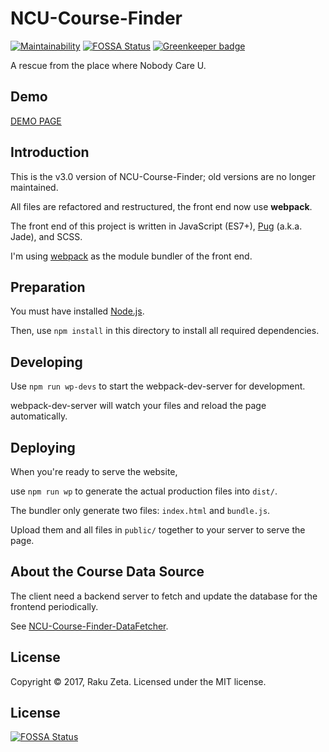 # NCU-Course-Finder

[![Maintainability](https://api.codeclimate.com/v1/badges/348be8f57877ddbbf86d/maintainability)](https://codeclimate.com/github/zetaraku/NCU-Course-Finder/maintainability)
[![FOSSA Status](https://app.fossa.io/api/projects/git%2Bgithub.com%2Fzetaraku%2FNCU-Course-Finder.svg?type=shield)](https://app.fossa.io/projects/git%2Bgithub.com%2Fzetaraku%2FNCU-Course-Finder?ref=badge_shield)
[![Greenkeeper badge](https://badges.greenkeeper.io/zetaraku/NCU-Course-Finder.svg)](https://greenkeeper.io/)

A rescue from the place where Nobody Care U.

Demo
----

[DEMO PAGE](https://ncucf.herokuapp.com/)

Introduction
------------

This is the v3.0 version of NCU-Course-Finder; old versions are no longer maintained.

All files are refactored and restructured, the front end now use **webpack**.

The front end of this project is written in JavaScript (ES7+), [Pug](https://pugjs.org/) (a.k.a. Jade), and SCSS.

I'm using [webpack](https://webpack.github.io/) as the module bundler of the front end.

Preparation
-----------

You must have installed [Node.js](https://nodejs.org/).

Then, use `npm install` in this directory to install all required dependencies.

Developing
----------------

Use `npm run wp-devs` to start the webpack-dev-server for development.

webpack-dev-server will watch your files and reload the page automatically.

Deploying
----------

When you're ready to serve the website,

use `npm run wp` to generate the actual production files into `dist/`.

The bundler only generate two files: `index.html` and `bundle.js`.

Upload them and all files in `public/` together to your server to serve the page.

About the Course Data Source
-----------

The client need a backend server to fetch and update the database for the frontend periodically.

See [NCU-Course-Finder-DataFetcher](https://github.com/zetaraku/NCU-Course-Finder-DataFetcher).

License
-------

Copyright © 2017, Raku Zeta. Licensed under the MIT license.


## License
[![FOSSA Status](https://app.fossa.io/api/projects/git%2Bgithub.com%2Fzetaraku%2FNCU-Course-Finder.svg?type=large)](https://app.fossa.io/projects/git%2Bgithub.com%2Fzetaraku%2FNCU-Course-Finder?ref=badge_large)
